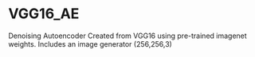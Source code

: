 # VGG16_AE
Denoising Autoencoder Created from VGG16 using pre-trained imagenet weights.
Includes an image generator (256,256,3)

